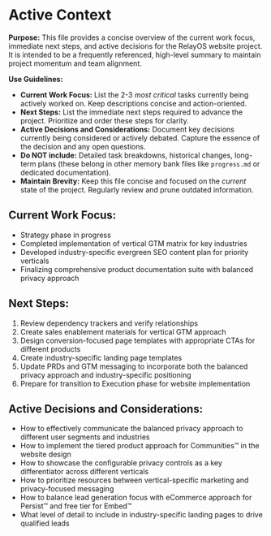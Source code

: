 # Active Context

**Purpose:** This file provides a concise overview of the current work focus, immediate next steps, and active decisions for the RelayOS website project. It is intended to be a frequently referenced, high-level summary to maintain project momentum and team alignment.

**Use Guidelines:**
- **Current Work Focus:**  List the 2-3 *most critical* tasks currently being actively worked on. Keep descriptions concise and action-oriented.
- **Next Steps:**  List the immediate next steps required to advance the project. Prioritize and order these steps for clarity.
- **Active Decisions and Considerations:** Document key decisions currently being considered or actively debated. Capture the essence of the decision and any open questions.
- **Do NOT include:** Detailed task breakdowns, historical changes, long-term plans (these belong in other memory bank files like `progress.md` or dedicated documentation).
- **Maintain Brevity:** Keep this file concise and focused on the *current* state of the project. Regularly review and prune outdated information.

## Current Work Focus:

- Strategy phase in progress
- Completed implementation of vertical GTM matrix for key industries
- Developed industry-specific evergreen SEO content plan for priority verticals
- Finalizing comprehensive product documentation suite with balanced privacy approach

## Next Steps:

1. Review dependency trackers and verify relationships
2. Create sales enablement materials for vertical GTM approach
3. Design conversion-focused page templates with appropriate CTAs for different products
4. Create industry-specific landing page templates
5. Update PRDs and GTM messaging to incorporate both the balanced privacy approach and industry-specific positioning
6. Prepare for transition to Execution phase for website implementation

## Active Decisions and Considerations:

- How to effectively communicate the balanced privacy approach to different user segments and industries
- How to implement the tiered product approach for Communities™ in the website design
- How to showcase the configurable privacy controls as a key differentiator across different verticals
- How to prioritize resources between vertical-specific marketing and privacy-focused messaging
- How to balance lead generation focus with eCommerce approach for Persist™ and free tier for Embed™
- What level of detail to include in industry-specific landing pages to drive qualified leads
